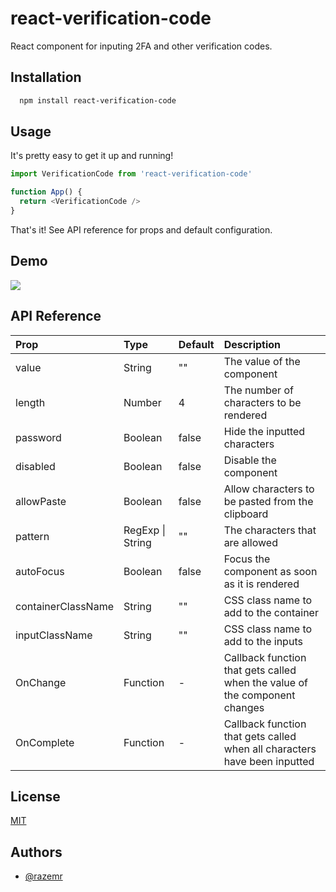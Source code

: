 
# react-verification-code

React component for inputing 2FA and other verification codes.


## Installation

```bash
  npm install react-verification-code
```
    
## Usage

It's pretty easy to get it up and running!

```javascript
import VerificationCode from 'react-verification-code'

function App() {
  return <VerificationCode />
}
```

That's it! See API reference for props and default configuration.


## Demo

![](https://i.giphy.com/media/v1.Y2lkPTc5MGI3NjExYWtxcmI4d3BhMHU2bjg3MXYyb3JpZ3dubnpodTd5a3h1b3IydDc4ZyZlcD12MV9pbnRlcm5hbF9naWZfYnlfaWQmY3Q9Zw/XcYlEZGwxgbpE2oZuJ/giphy.gif)



## API Reference


| Prop | Type | Default | Description  |
| :--- | :--- | :------ | :------------ |
| value | String | "" | The value of the component |
| length | Number | 4 | The number of characters to be rendered |
| password | Boolean | false | Hide the inputted characters |
| disabled | Boolean | false | Disable the component |
| allowPaste | Boolean | false | Allow characters to be pasted from the clipboard |
| pattern | RegExp &#124; String | "" | The characters that are allowed |
| autoFocus | Boolean | false | Focus the component as soon as it is rendered |
| containerClassName | String | "" | CSS class name to add to the container |
| inputClassName | String | "" | CSS class name to add to the inputs |
| OnChange | Function | - | Callback function that gets called when the value of the component changes |
| OnComplete | Function | - | Callback function that gets called when all characters have been inputted |





## License

[MIT](https://github.com/razemr/react-verification-code/blob/main/LICENSE)


## Authors

- [@razemr](https://github.com/razemr)

